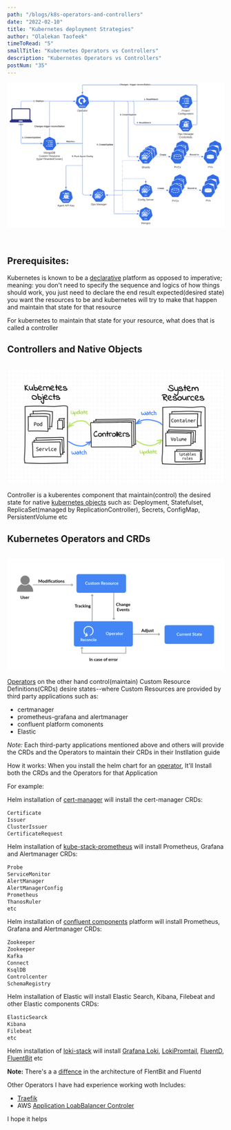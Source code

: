 ```yaml
---
path: "/blogs/k8s-operators-and-controllers"
date: "2022-02-10"
title: "Kubernetes deployment Strategies"
author: "Olalekan Taofeek"
timeToRead: "5"
smallTitle: "Kubernetes Operators vs Controllers"
description: "Kubernetes Operators vs Controllers"
postNum: "35"
---
```


<img src="./k8s-ops-and-objs.png"/>
<br/>
<br/>
<br/>

## Prerequisites:

Kubernetes is known to be a [declarative](https://kubernetes.io/docs/tasks/manage-kubernetes-objects/declarative-config/) platform as opposed to imperative; meaning: you don't need to specify the sequence and logics of how things should work, you just need to declare the end result expected(desired state) you want the resources to be and kubernetes will try to make that happen and maintain that state for that resource

For kubernetes to maintain that state for your resource, what does that is called a controller

## Controllers and Native Objects

<br/>
<img src="./k8s-objects.png"/>

Controller is a kuberentes component that maintain(control) the desired state for native [kubernetes objects](https://kubernetes.io/docs/concepts/overview/working-with-objects/kubernetes-objects/) such as: Deployment, Statefulset, ReplicaSet(managed by ReplicationController), Secrets, ConfigMap, PersistentVolume etc


## Kubernetes Operators and CRDs

<br/>
<img src="./k8s-operators.png"/>

[Operators](https://kubernetes.io/docs/concepts/extend-kubernetes/operator/) on the other hand control(maintain) Custom Resource Definitions(CRDs) desire states--where Custom Resources are provided by third party applications such as:

- certmanager
- prometheus-grafana and alertmanager
- confluent platform comonents
- Elastic 

_Note:_ Each third-party applications mentioned above and others will provide the CRDs and the Operators to maintain their CRDs in their Instllation guide

How it works: When you install the helm chart for an [operator](https://operatorhub.io/), It'll Install both the CRDs and the Operators for that Application

For example:

Helm installation of [cert-manager](https://artifacthub.io/packages/helm/appscode/cert-manager-crds) will install the cert-manager CRDs:
```
Certificate
Issuer
ClusterIssuer
CertificateRequest
```

Helm installation of [kube-stack-prometheus](https://artifacthub.io/packages/helm/prometheus-community/kube-prometheus-stack) will install Prometheus, Grafana and Alertmanager CRDs:
```
Probe
ServiceMonitor
AlertManager
AlertManagerConfig
Prometheus
ThanosRuler
etc
```

Helm installation of [confluent components](https://docs.confluent.io/operator/current/co-deploy-cfk.html) platform will install Prometheus, Grafana and Alertmanager CRDs:
```
Zookeeper
Zookeeper
Kafka
Connect
KsqlDB
Controlcenter
SchemaRegistry 
```

Helm installation of Elastic will install Elastic Search, Kibana, Filebeat and other Elastic components CRDs:
```
ElasticSearck
Kibana
Filebeat
etc
```
Helm installation of [loki-stack](https://grafana.com/docs/loki/latest/installation/helm/) will install [Grafana Loki](https://grafana.com/oss/loki/), [LokiPromtail](https://grafana.com/docs/loki/latest/clients/promtail/), [FluentD](https://www.fluentd.org/), [FluentBit](https://fluentbit.io/) etc

__Note:__ There's a a [diffence](https://logz.io/blog/fluentd-vs-fluent-bit/) in the architecture of FlentBit and Fluentd

Other Operators I have had experience working woth Includes:
- [Traefik](https://github.com/traefik/traefik-helm-chart)
- AWS [Application LoabBalancer Controler](https://artifacthub.io/packages/helm/aws/aws-load-balancer-controller) 



I hope it helps
